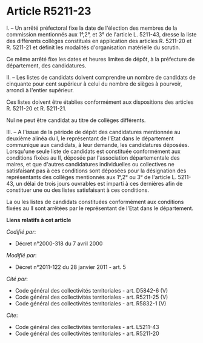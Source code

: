 # Article R5211-23

I. – Un arrêté préfectoral fixe la date de l'élection des membres de la commission mentionnés aux 1°,2°, et 3° de l'article
L. 5211-43, dresse la liste des différents collèges constitués en application des articles R. 5211-20 et R. 5211-21 et
définit les modalités d'organisation matérielle du scrutin.

Ce même arrêté fixe les dates et heures limites de dépôt, à la préfecture de département, des candidatures.

II. – Les listes de candidats doivent comprendre un nombre de candidats de cinquante pour cent supérieur à celui du nombre de
sièges à pourvoir, arrondi à l'entier supérieur.

Ces listes doivent être établies conformément aux dispositions des articles R. 5211-20 et R. 5211-21.

Nul ne peut être candidat au titre de collèges différents.

III. – A l'issue de la période de dépôt des candidatures mentionnée au deuxième alinéa du I, le représentant de l'Etat dans
le département communique aux candidats, à leur demande, les candidatures déposées. Lorsqu'une seule liste de candidats est
constituée conformément aux conditions fixées au II, déposée par l'association départementale des maires, et que d'autres
candidatures individuelles ou collectives ne satisfaisant pas à ces conditions sont déposées pour la désignation des
représentants des collèges mentionnés aux 1°,2° ou 3° de l'article L. 5211-43, un délai de trois jours ouvrables est imparti
à ces dernières afin de constituer une ou des listes satisfaisant à ces conditions.

La ou les listes de candidats constituées conformément aux conditions fixées au II sont arrêtées par le représentant de
l'Etat dans le département.

**Liens relatifs à cet article**

_Codifié par_:

  - Décret n°2000-318 du 7 avril 2000

_Modifié par_:

  - Décret n°2011-122 du 28 janvier 2011 - art. 5

_Cité par_:

  - Code général des collectivités territoriales - art. D5842-6 (V)
  - Code général des collectivités territoriales - art. R5211-25 (V)
  - Code général des collectivités territoriales - art. R5832-1 (V)

_Cite_:

  - Code général des collectivités territoriales - art. L5211-43
  - Code général des collectivités territoriales - art. R5211-20
